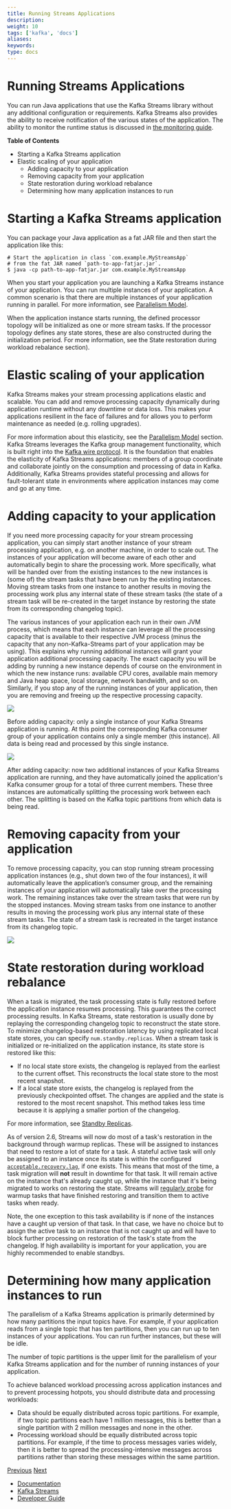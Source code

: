 ```yaml
---
title: Running Streams Applications
description: 
weight: 10
tags: ['kafka', 'docs']
aliases: 
keywords: 
type: docs
---
```


# Running Streams Applications

You can run Java applications that use the Kafka Streams library without any additional configuration or requirements. Kafka Streams also provides the ability to receive notification of the various states of the application. The ability to monitor the runtime status is discussed in [the monitoring guide](/#kafka_streams_monitoring).

**Table of Contents**

  * Starting a Kafka Streams application
  * Elastic scaling of your application
    * Adding capacity to your application
    * Removing capacity from your application
    * State restoration during workload rebalance
    * Determining how many application instances to run



# Starting a Kafka Streams application

You can package your Java application as a fat JAR file and then start the application like this:
    
    
    # Start the application in class `com.example.MyStreamsApp`
    # from the fat JAR named `path-to-app-fatjar.jar`.
    $ java -cp path-to-app-fatjar.jar com.example.MyStreamsApp

When you start your application you are launching a Kafka Streams instance of your application. You can run multiple instances of your application. A common scenario is that there are multiple instances of your application running in parallel. For more information, see [Parallelism Model](../architecture.html#streams_architecture_tasks).

When the application instance starts running, the defined processor topology will be initialized as one or more stream tasks. If the processor topology defines any state stores, these are also constructed during the initialization period. For more information, see the State restoration during workload rebalance section).

# Elastic scaling of your application

Kafka Streams makes your stream processing applications elastic and scalable. You can add and remove processing capacity dynamically during application runtime without any downtime or data loss. This makes your applications resilient in the face of failures and for allows you to perform maintenance as needed (e.g. rolling upgrades).

For more information about this elasticity, see the [Parallelism Model](../architecture.html#streams_architecture_tasks) section. Kafka Streams leverages the Kafka group management functionality, which is built right into the [Kafka wire protocol](https://cwiki.apache.org/confluence/display/KAFKA/A+Guide+To+The+Kafka+Protocol). It is the foundation that enables the elasticity of Kafka Streams applications: members of a group coordinate and collaborate jointly on the consumption and processing of data in Kafka. Additionally, Kafka Streams provides stateful processing and allows for fault-tolerant state in environments where application instances may come and go at any time.

# Adding capacity to your application

If you need more processing capacity for your stream processing application, you can simply start another instance of your stream processing application, e.g. on another machine, in order to scale out. The instances of your application will become aware of each other and automatically begin to share the processing work. More specifically, what will be handed over from the existing instances to the new instances is (some of) the stream tasks that have been run by the existing instances. Moving stream tasks from one instance to another results in moving the processing work plus any internal state of these stream tasks (the state of a stream task will be re-created in the target instance by restoring the state from its corresponding changelog topic).

The various instances of your application each run in their own JVM process, which means that each instance can leverage all the processing capacity that is available to their respective JVM process (minus the capacity that any non-Kafka-Streams part of your application may be using). This explains why running additional instances will grant your application additional processing capacity. The exact capacity you will be adding by running a new instance depends of course on the environment in which the new instance runs: available CPU cores, available main memory and Java heap space, local storage, network bandwidth, and so on. Similarly, if you stop any of the running instances of your application, then you are removing and freeing up the respective processing capacity.

![](/26/images/streams-elastic-scaling-1.png)

Before adding capacity: only a single instance of your Kafka Streams application is running. At this point the corresponding Kafka consumer group of your application contains only a single member (this instance). All data is being read and processed by this single instance.

![](/26/images/streams-elastic-scaling-2.png)

After adding capacity: now two additional instances of your Kafka Streams application are running, and they have automatically joined the application's Kafka consumer group for a total of three current members. These three instances are automatically splitting the processing work between each other. The splitting is based on the Kafka topic partitions from which data is being read.

# Removing capacity from your application

To remove processing capacity, you can stop running stream processing application instances (e.g., shut down two of the four instances), it will automatically leave the application’s consumer group, and the remaining instances of your application will automatically take over the processing work. The remaining instances take over the stream tasks that were run by the stopped instances. Moving stream tasks from one instance to another results in moving the processing work plus any internal state of these stream tasks. The state of a stream task is recreated in the target instance from its changelog topic.

![](/26/images/streams-elastic-scaling-3.png)

# State restoration during workload rebalance

When a task is migrated, the task processing state is fully restored before the application instance resumes processing. This guarantees the correct processing results. In Kafka Streams, state restoration is usually done by replaying the corresponding changelog topic to reconstruct the state store. To minimize changelog-based restoration latency by using replicated local state stores, you can specify `num.standby.replicas`. When a stream task is initialized or re-initialized on the application instance, its state store is restored like this:

  * If no local state store exists, the changelog is replayed from the earliest to the current offset. This reconstructs the local state store to the most recent snapshot.
  * If a local state store exists, the changelog is replayed from the previously checkpointed offset. The changes are applied and the state is restored to the most recent snapshot. This method takes less time because it is applying a smaller portion of the changelog.



For more information, see [Standby Replicas](config-streams.html#num-standby-replicas).

As of version 2.6, Streams will now do most of a task's restoration in the background through warmup replicas. These will be assigned to instances that need to restore a lot of state for a task. A stateful active task will only be assigned to an instance once its state is within the configured [`acceptable.recovery.lag`](config-streams.html#acceptable-recovery-lag), if one exists. This means that most of the time, a task migration will **not** result in downtime for that task. It will remain active on the instance that's already caught up, while the instance that it's being migrated to works on restoring the state. Streams will [regularly probe](config-streams.html#probing-rebalance-interval-ms) for warmup tasks that have finished restoring and transition them to active tasks when ready. 

Note, the one exception to this task availability is if none of the instances have a caught up version of that task. In that case, we have no choice but to assign the active task to an instance that is not caught up and will have to block further processing on restoration of the task's state from the changelog. If high availability is important for your application, you are highly recommended to enable standbys. 

# Determining how many application instances to run

The parallelism of a Kafka Streams application is primarily determined by how many partitions the input topics have. For example, if your application reads from a single topic that has ten partitions, then you can run up to ten instances of your applications. You can run further instances, but these will be idle.

The number of topic partitions is the upper limit for the parallelism of your Kafka Streams application and for the number of running instances of your application.

To achieve balanced workload processing across application instances and to prevent processing hotpots, you should distribute data and processing workloads:

  * Data should be equally distributed across topic partitions. For example, if two topic partitions each have 1 million messages, this is better than a single partition with 2 million messages and none in the other.
  * Processing workload should be equally distributed across topic partitions. For example, if the time to process messages varies widely, then it is better to spread the processing-intensive messages across partitions rather than storing these messages within the same partition.



[Previous](/26/streams/developer-guide/memory-mgmt) [Next](/26/streams/developer-guide/manage-topics)

  * [Documentation](/documentation)
  * [Kafka Streams](/streams)
  * [Developer Guide](/streams/developer-guide/)


